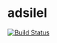 # adsilel

[![Build Status](https://travis-ci.org/wojtekPi/adsilel.svg?branch=master)](https://travis-ci.org/wojtekPi/adsilel)
